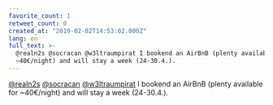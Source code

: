 ```yaml
---
favorite_count: 1
retweet_count: 0
created_at: "2019-02-02T14:53:02.000Z"
lang: en
full_text: >-
  @realn2s @socracan @w3ltraumpirat I bookend an AirBnB (plenty available for
  ~40€/night) and will stay a week (24-30.4.).
---
```


[@realn2s](https://twitter.com/realn2s)
[@socracan](https://twitter.com/socracan)
[@w3ltraumpirat](https://twitter.com/w3ltraumpirat) I bookend an AirBnB (plenty
available for ~40€/night) and will stay a week (24-30.4.).

